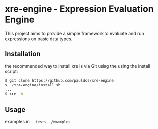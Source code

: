 # xre-engine - Expression Evaluation Engine

This project aims to provide a simple framework to evaluate and run
expressions on basic data types.

## Installation

the recommended way to install xre is via Git using the using the install script:

```bash
$ git clone https://github.com/pauldcs/xre-engine
$ ./xre-engine/install.sh
...
$ xre -h
```

## Usage

examples in `__tests__/examples`
